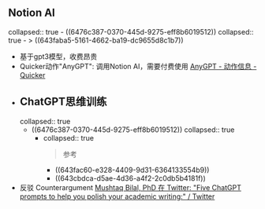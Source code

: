 ## Notion AI
collapsed:: true
	- ((6476c387-0370-445d-9275-eff8b6019512))
	  collapsed:: true
		- > ((643faba5-5161-4662-ba19-dc9655d8c1b7))
- 基于gpt3模型，收费昂贵
- Quicker动作"AnyGPT": 调用Notion AI，需要付费使用 [AnyGPT - 动作信息 - Quicker](https://getquicker.net/Sharedaction?code=41345e7b-0427-48ef-fb90-08db350ccd85)
- ## ChatGPT思维训练
  collapsed:: true
	- ((6476c387-0370-445d-9275-eff8b6019512))
	  collapsed:: true
		- collapsed:: true
		  >参考
			- ((643fac60-e328-4409-9d31-6364133554b9))
			- ((643cbdca-d5ae-4d36-a4f2-2c0db5b4181f))
- 反驳 Counterargument [Mushtaq Bilal, PhD 在 Twitter: "Five ChatGPT prompts to help you polish your academic writing:" / Twitter](https://twitter.com/MushtaqBilalPhD/status/1642404540413620224)